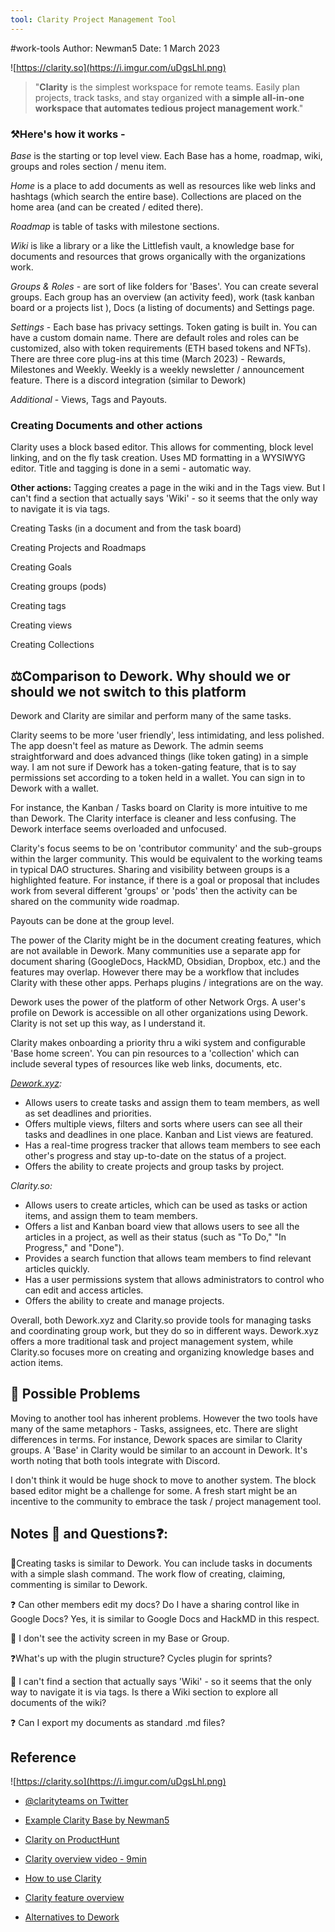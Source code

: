 ```yaml
---
tool: Clarity Project Management Tool
---
```

#work-tools
Author: Newman5
Date: 1 March 2023

![https://clarity.so](https://i.imgur.com/uDgsLhl.png)
> "**Clarity** is the simplest workspace for remote teams. Easily plan projects, track tasks, and stay organized with **a simple all-in-one workspace that automates tedious project management work**."

### ⚒️Here's how it works - 
*Base* is the starting or top level view. Each Base has a home, roadmap, wiki, groups and roles section / menu item.    

*Home* is a place to add documents as well as resources like web links and hashtags (which search the entire base).  Collections are placed on the home area (and can be created / edited there).

*Roadmap* is table of tasks with milestone sections.

*Wiki* is like a library or a like the Littlefish vault, a knowledge base for documents and resources that grows organically with the organizations work. 

*Groups & Roles* - are sort of like folders for 'Bases'.  You can create several groups.  Each group has an overview (an activity feed), work (task kanban board or a projects list ), Docs (a listing of documents) and Settings page.  

*Settings* - Each base has privacy settings.  Token gating is built in.  You can have a custom domain name.  There are default roles and roles can be customized, also with token requirements (ETH based tokens and NFTs).   There are three core plug-ins at this time (March 2023) - Rewards, Milestones and Weekly. Weekly is a weekly newsletter / announcement feature.   There is a discord integration (similar to Dework)

*Additional* - Views, Tags and Payouts.  

### Creating Documents and other actions
Clarity uses a block based editor. This allows for commenting, block level linking, and on the fly task creation. Uses MD formatting in a WYSIWYG editor.  Title and tagging is done in a semi - automatic way.

**Other actions:**
Tagging creates a page in the wiki and in the Tags view.  But I can't find a section that actually says 'Wiki' - so it seems that the only way to navigate it is via tags.

Creating Tasks (in a document and from the task board)

Creating Projects and Roadmaps

Creating Goals

Creating groups (pods) 

Creating tags

Creating views

Creating Collections


## ⚖️Comparison to Dework. Why should we or should we not switch to this platform
Dework and Clarity are similar and perform many of the same tasks.  

Clarity seems to be more 'user friendly', less intimidating, and less polished.  The app doesn't feel as mature as Dework.  The admin seems straightforward and does advanced things (like token gating) in a simple way. I am not sure if Dework has a token-gating feature, that is to say permissions set according to a token held in a wallet. You can sign in to Dework with a wallet.  

For instance, the Kanban / Tasks board on Clarity is more intuitive to me than Dework.  The Clarity interface is cleaner and less confusing. The Dework interface seems overloaded and unfocused.

Clarity's focus seems to be on 'contributor community' and the sub-groups within the larger community.  This would be equivalent to the working teams in typical DAO structures.  Sharing and visibility between groups is a highlighted feature. For instance, if there is a goal or proposal that includes work from several different 'groups' or 'pods' then the activity can be shared on the community wide roadmap. 

Payouts can be done at the group level.  

The power of the Clarity might be in the document creating features, which are not available in Dework.  Many communities use a separate app for document sharing (GoogleDocs, HackMD, Obsidian, Dropbox, etc.) and the features may overlap.  However there may be a workflow that includes Clarity with these other apps. Perhaps plugins / integrations are on the way. 

Dework uses the power of the platform of other Network Orgs.  A user's profile on Dework is accessible on all other organizations using Dework.  Clarity is not set up this way, as I understand it.   

Clarity makes onboarding a priority thru a wiki system and configurable 'Base home screen'.  You can pin resources to a 'collection' which can include several types of resources like web links, documents, etc. 

*[Dework.xyz](https://Dework.xyz):*
-   Allows users to create tasks and assign them to team members, as well as set deadlines and priorities.
-   Offers multiple views, filters and sorts where users can see all their tasks and deadlines in one place. Kanban and List views are featured.
-   Has a real-time progress tracker that allows team members to see each other's progress and stay up-to-date on the status of a project.
-   Offers the ability to create projects and group tasks by project.

*Clarity.so:*
-   Allows users to create articles, which can be used as tasks or action items, and assign them to team members.
-   Offers a list and Kanban board view that allows users to see all the articles in a project, as well as their status (such as "To Do," "In Progress," and "Done").
-   Provides a search function that allows team members to find relevant articles quickly.
-   Has a user permissions system that allows administrators to control who can edit and access articles.
-   Offers the ability to create and manage projects.

Overall, both Dework.xyz and Clarity.so provide tools for managing tasks and coordinating group work, but they do so in different ways. Dework.xyz offers a more traditional task and project management system, while Clarity.so focuses more on creating and organizing knowledge bases and action items.

## :shrug: Possible Problems
Moving to another tool has inherent problems.  However the two tools have many of the same metaphors - Tasks, assignees, etc.  There are slight differences in terms.  For instance, Dework spaces are similar to Clarity groups.  A 'Base' in Clarity would be similar to an account in Dework. It's worth noting that both tools integrate with Discord.  

I don't think it would be huge shock to move to another system. The block based editor might be a challenge for some.  A fresh start might be an incentive to the community to embrace the task / project management tool.  

##  Notes :pushpin: and Questions:question::
:pushpin:Creating tasks is similar to Dework.  You can include tasks in documents with a simple slash command.  The work flow of creating, claiming, commenting is similar to Dework.  

:question: Can other members edit my docs?  Do I have a sharing control like in Google Docs?
	Yes, it is similar to Google Docs and HackMD in this respect. 

:pushpin: I don't see the activity screen in my Base or Group.  

:question:What's up with the plugin structure?  Cycles plugin for sprints?

:pushpin: I can't find a section that actually says 'Wiki' - so it seems that the only way to navigate it is via tags. Is there a Wiki section to explore all documents of the wiki?  

:question: Can I export my documents as standard .md files?



## Reference

![https://clarity.so](https://i.imgur.com/uDgsLhl.png)
* [@clarityteams on Twitter](https://twitter.com/clarityteams)
* [Example Clarity Base by Newman5](https://app.clarity.so/newman5sbase)
* [Clarity on ProductHunt](https://www.producthunt.com/products/clarity-3)
* [Clarity overview video - 9min](https://www.loom.com/share/1aefc82773d84e20a3f57297d18c46f1)
* [How to use Clarity](https://app.clarity.so/wiki/tags/298f333d-a0d9-41f9-9375-6468c1c992f0)

* [Clarity feature overview](https://www.clarity.so/product/clarity-2-0) 
* [Alternatives to Dework](https://www.producthunt.com/products/Dework/alternatives)
